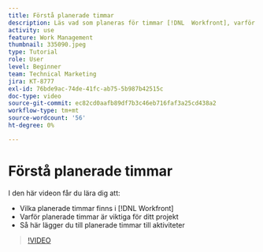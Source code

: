 ```yaml
---
title: Förstå planerade timmar
description: Läs vad som planeras för timmar [!DNL  Workfront], varför planerade timmar är viktiga för ditt projekt och hur du lägger till planerade timmar till aktiviteter.
activity: use
feature: Work Management
thumbnail: 335090.jpeg
type: Tutorial
role: User
level: Beginner
team: Technical Marketing
jira: KT-8777
exl-id: 76bde9ac-74de-41fc-ab75-5b987b42515c
doc-type: video
source-git-commit: ec82cd0aafb89df7b3c46eb716faf3a25cd438a2
workflow-type: tm+mt
source-wordcount: '56'
ht-degree: 0%

---
```


# Förstå planerade timmar

I den här videon får du lära dig att:

* Vilka planerade timmar finns i [!DNL  Workfront]
* Varför planerade timmar är viktiga för ditt projekt
* Så här lägger du till planerade timmar till aktiviteter

>[!VIDEO](https://video.tv.adobe.com/v/335090/?quality=12&learn=on)


<!---
learn more urls:
Overview of task duration and duration type
Planned hours overview
--->
